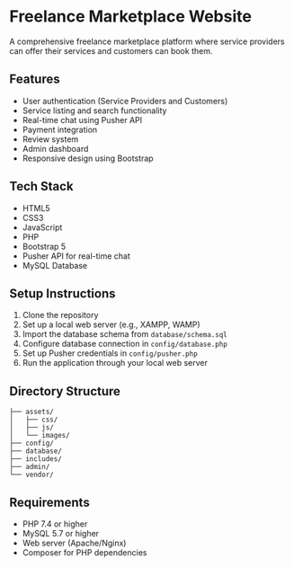 # Freelance Marketplace Website

A comprehensive freelance marketplace platform where service providers can offer their services and customers can book them.

## Features

- User authentication (Service Providers and Customers)
- Service listing and search functionality
- Real-time chat using Pusher API
- Payment integration
- Review system
- Admin dashboard
- Responsive design using Bootstrap

## Tech Stack

- HTML5
- CSS3
- JavaScript
- PHP
- Bootstrap 5
- Pusher API for real-time chat
- MySQL Database

## Setup Instructions

1. Clone the repository
2. Set up a local web server (e.g., XAMPP, WAMP)
3. Import the database schema from `database/schema.sql`
4. Configure database connection in `config/database.php`
5. Set up Pusher credentials in `config/pusher.php`
6. Run the application through your local web server

## Directory Structure

```
├── assets/
│   ├── css/
│   ├── js/
│   └── images/
├── config/
├── database/
├── includes/
├── admin/
└── vendor/
```

## Requirements

- PHP 7.4 or higher
- MySQL 5.7 or higher
- Web server (Apache/Nginx)
- Composer for PHP dependencies 